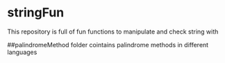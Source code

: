 # stringFun
 This repository is full of fun functions to manipulate and check string with

##palindromeMethod folder
cointains palindrome methods in different languages
